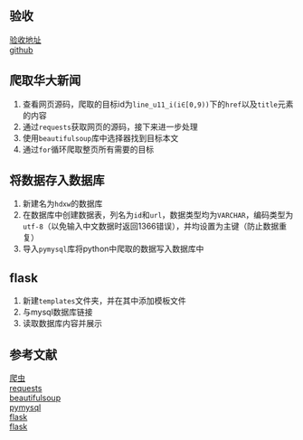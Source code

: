 ## 验收
[验收地址](https://goubei.site/hdxw)  
[github](https://github.com/gou-bei/2th)  
## 爬取华大新闻
1. 查看网页源码，爬取的目标id为`line_u11_i(i∈[0,9))`下的`href`以及`title`元素的内容
2. 通过`requests`获取网页的源码，接下来进一步处理
3. 使用`beautifulsoup`库中选择器找到目标本文
4. 通过`for`循环爬取整页所有需要的目标
## 将数据存入数据库
1. 新建名为`hdxw`的数据库
2. 在数据库中创建数据表，列名为`id`和`url`，数据类型均为`VARCHAR`，编码类型为`utf-8`（以免输入中文数据时返回1366错误），并均设置为主键（防止数据重复）
3. 导入`pymysql`库将python中爬取的数据写入数据库中
## flask
1. 新建`templates`文件夹，并在其中添加模板文件
2. 与mysql数据库链接
3. 读取数据库内容并展示

## 参考文献
[爬虫](https://www.bilibili.com/video/BV1Ju4y1Y7k6)  
[requests](https://requests.readthedocs.io/projects/cn/zh-cn/latest/)  
[beautifulsoup](https://beautifulsoup.readthedocs.io/zh_CN/latest/)  
[pymysql](https://www.runoob.com/python3/python3-mysql.html)  
[flask](https://www.w3cschool.cn/flask/)  
[flask](https://zhuanlan.zhihu.com/p/183797110)  